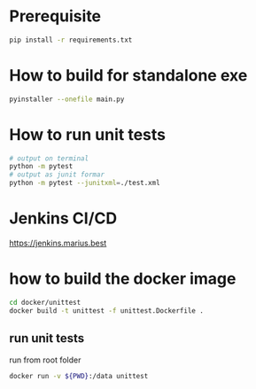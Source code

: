 # Prerequisite
~~~bash
pip install -r requirements.txt
~~~


# How to build for standalone exe
~~~bash
pyinstaller --onefile main.py
~~~


# How to run unit tests
~~~bash
# output on terminal
python -m pytest 
# output as junit formar
python -m pytest --junitxml=./test.xml
~~~

# Jenkins CI/CD
https://jenkins.marius.best


# how to build the docker image
~~~bash
cd docker/unittest
docker build -t unittest -f unittest.Dockerfile .
~~~

## run unit tests
run from root folder
~~~bash
docker run -v ${PWD}:/data unittest
~~~